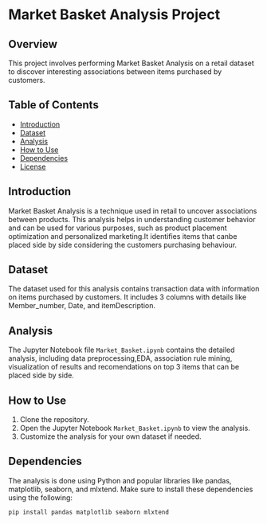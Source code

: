 # Market Basket Analysis Project

## Overview
This project involves performing Market Basket Analysis on a retail dataset to discover interesting associations between items purchased by customers.

## Table of Contents
- [Introduction](#introduction)
- [Dataset](#dataset)
- [Analysis](#analysis)
- [How to Use](#how-to-use)
- [Dependencies](#dependencies)
- [License](#license)

## Introduction
Market Basket Analysis is a technique used in retail to uncover associations between products. This analysis helps in understanding customer behavior and can be used for various purposes, such as product placement optimization and personalized marketing.It identifies items that canbe placed side by side considering the customers purchasing behaviour.

## Dataset
The dataset used for this analysis contains transaction data with information on items purchased by customers. It includes 3 columns with details like Member_number, Date, and itemDescription.

## Analysis
The Jupyter Notebook file `Market_Basket.ipynb` contains the detailed analysis, including data preprocessing,EDA, association rule mining,  visualization of results and recomendations on top 3 items that can be placed side by side.

## How to Use
1. Clone the repository.
2. Open the Jupyter Notebook `Market_Basket.ipynb` to view the analysis.
3. Customize the analysis for your own dataset if needed.

## Dependencies
The analysis is done using Python and popular libraries like pandas, matplotlib, seaborn, and mlxtend. Make sure to install these dependencies using the following:

```bash
pip install pandas matplotlib seaborn mlxtend
